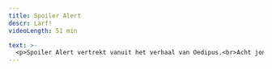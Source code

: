 ```yaml
---
title: Spoiler Alert
descr: Larf!
videoLength: 51 min

text: >-
  <p>Spoiler Alert vertrekt vanuit het verhaal van Oedipus.<br>Acht jongens gaan op zoek naar de belangrijkheid, de bruikbaarheid en de onvoorwaardelijkheid van hun relatie met hun ma. Geen klassiek verhaal, maar een pak anekdotes, stoere verhalen, verloren liefdes en dilemma’s.</p><p>‍</p><h5>Credits</h5><p>Spelers: Emiel Lenaert, Maurice Leerman, Sadik Echatti, Tobias Steenhout, Jaak Daemen, Stan Vertommen, Manos Siozos, Emmanuel Schutyser, Joppe De Campeneere<br>Regie: Inge Goddijn<br>Tekst: Annelies De Nil &amp; Inge Goddijn<br>Scenografie: Marrigje Spoelstra<br>Muziek: Kenji Minogue<br>Affichebeeld: Jan-Sebastiaan Degeyter</p><p>Opname video doorAchiel Van den Abeele</p>
---
```

